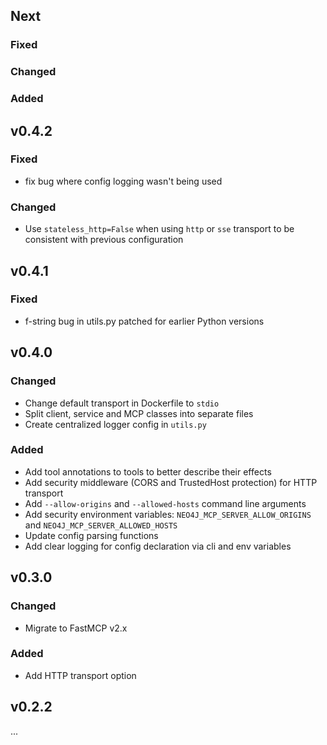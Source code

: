 ## Next

### Fixed

### Changed

### Added

## v0.4.2

### Fixed
* fix bug where config logging wasn't being used

### Changed
* Use `stateless_http=False` when using `http` or `sse` transport to be consistent with previous configuration

## v0.4.1

### Fixed
* f-string bug in utils.py patched for earlier Python versions

## v0.4.0

### Changed
* Change default transport in Dockerfile to `stdio`
* Split client, service and MCP classes into separate files
* Create centralized logger config in `utils.py`

### Added
* Add tool annotations to tools to better describe their effects
* Add security middleware (CORS and TrustedHost protection) for HTTP transport
* Add `--allow-origins` and `--allowed-hosts` command line arguments
* Add security environment variables: `NEO4J_MCP_SERVER_ALLOW_ORIGINS` and `NEO4J_MCP_SERVER_ALLOWED_HOSTS`
* Update config parsing functions 
* Add clear logging for config declaration via cli and env variables

## v0.3.0

### Changed
* Migrate to FastMCP v2.x

### Added
* Add HTTP transport option

## v0.2.2
...